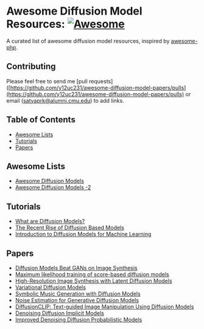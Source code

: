 # Awesome Diffusion Model Resources: [![Awesome](https://cdn.rawgit.com/sindresorhus/awesome/d7305f38d29fed78fa85652e3a63e154dd8e8829/media/badge.svg)](https://github.com/sindresorhus/awesome)
A curated list of awesome diffusion model resources, inspired by [awesome-php](https://github.com/ziadoz/awesome-php).

## Contributing
Please feel free to send me [pull requests]([https://github.com/y12uc231/awesome-diffusion-model-papers/pulls](https://github.com/y12uc231/awesome-diffusion-model-papers/pulls) or email (satyaprk@alumni.cmu.edu) to add links.


## Table of Contents

 - [Awesome Lists](#awesome-lists)
 - [Tutorials](#Tuts)
 - [Papers](#papers)
 
 ## Awesome Lists
 
 - [Awesome Diffusion Models](https://github.com/heejkoo/Awesome-Diffusion-Models)
 - [Awesome Diffusion Models -2 ](https://github.com/hyungkwonko/awesome-diffusion-models)
 
 
 ## Tutorials
 - [What are Diffusion Models?](https://www.youtube.com/watch?v=fbLgFrlTnGU)
 - [The Recent Rise of Diffusion Based Models](https://maciejdomagala.github.io/generative_models/2022/06/06/The-recent-rise-of-diffusion-based-models.html)
 - [Introduction to Diffusion Models for Machine Learning](https://www.assemblyai.com/blog/diffusion-models-for-machine-learning-introduction/)
 
 
 
  ## Papers
  - [Diffusion Models Beat GANs on Image Synthesis](https://proceedings.neurips.cc/paper/2021/file/49ad23d1ec9fa4bd8d77d02681df5cfa-Paper.pdf)
  - [Maximum likelihood training of score-based diffusion models](https://proceedings.neurips.cc/paper/2021/file/0a9fdbb17feb6ccb7ec405cfb85222c4-Paper.pdf)
  - [High-Resolution Image Synthesis with Latent Diffusion Models](https://openaccess.thecvf.com/content/CVPR2022/papers/Rombach_High-Resolution_Image_Synthesis_With_Latent_Diffusion_Models_CVPR_2022_paper.pdf)
  - [Variational Diffusion Models](https://arxiv.org/pdf/2107.00630.pdf)
  - [Symbolic Music Generation with Diffusion Models](https://www.semanticscholar.org/paper/Symbolic-Music-Generation-with-Diffusion-Models-Mittal-Engel/93d00ea9c87268f867b4addb8043be35d6996d18)
  - [Noise Estimation for Generative Diffusion Models](https://www.semanticscholar.org/paper/Noise-Estimation-for-Generative-Diffusion-Models-Roman-Nachmani/001534ec4e6d656722fddc81ba532779cea76875)
  - [DiffusionCLIP: Text-guided Image Manipulation Using Diffusion Models](https://www.semanticscholar.org/paper/DiffusionCLIP%3A-Text-guided-Image-Manipulation-Using-Kim-Ye/78a168d41b0147a00347242b97522900631ddfe4)
  - [Denoising Diffusion Implicit Models](https://www.semanticscholar.org/paper/Denoising-Diffusion-Implicit-Models-Song-Meng/3261984e42320900246ef9aa454c6fab5c0a191e)
  - [Improved Denoising Diffusion Probabilistic Models](https://www.semanticscholar.org/paper/Improved-Denoising-Diffusion-Probabilistic-Models-Nichol-Dhariwal/de18baa4964804cf471d85a5a090498242d2e79f)

 
 


